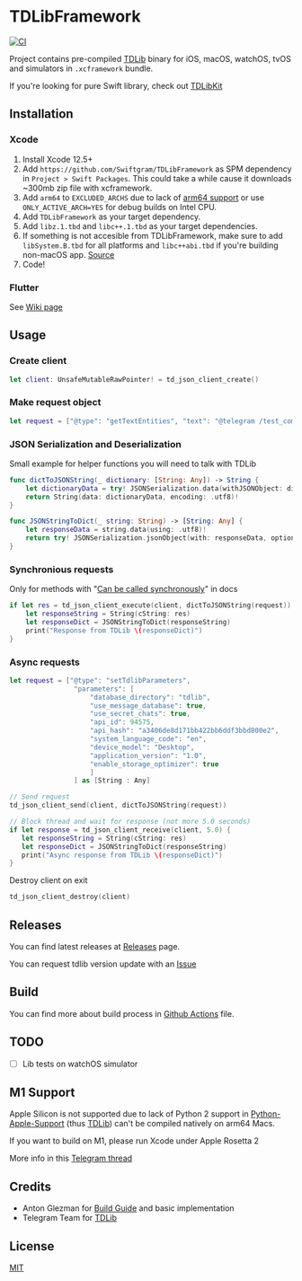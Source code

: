 # TDLibFramework

[![CI](https://github.com/Swiftgram/TDLibFramework/actions/workflows/ci.yml/badge.svg)](https://github.com/Swiftgram/TDLibFramework/actions/workflows/ci.yml)

Project contains pre-compiled [TDLib](https://github.com/tdlib/td) binary for iOS, macOS, watchOS, tvOS and simulators in `.xcframework` bundle.

If you're looking for pure Swift library, check out [TDLibKit](https://github.com/Swiftgram/TDLibKit)

## Installation
### Xcode
1. Install Xcode 12.5+
2. Add `https://github.com/Swiftgram/TDLibFramework` as SPM dependency in `Project > Swift Packages`. 
This could take a while cause it downloads ~300mb zip file with xcframework.
3. Add `arm64` to `EXCLUDED_ARCHS` due to lack of [arm64 support](#m1-support) or use `ONLY_ACTIVE_ARCH=YES` for debug builds on Intel CPU.
4. Add `TDLibFramework` as your target dependency.
5. Add `libz.1.tbd` and `libc++.1.tbd` as your target dependencies.
6. If something is not accesible from TDLibFramework, make sure to add `libSystem.B.tbd` for all platforms and `libc++abi.tbd` if you're building non-macOS app. [Source](https://github.com/modestman/tdlib-swift/blob/master/td-xcframework/td.xcodeproj/project.pbxproj#L301)
7. Code!
### Flutter
See [Wiki page](https://github.com/Swiftgram/TDLibFramework/wiki/Flutter)


## Usage
### Create client
```swift
let client: UnsafeMutableRawPointer! = td_json_client_create()
```
### Make request object
```swift
let request = ["@type": "getTextEntities", "text": "@telegram /test_command https://telegram.org telegram.me", "@extra": ["5", 7.0, "\\u00e4"]] as [String: Any]
```

### JSON Serialization and Deserialization
Small example for helper functions you will need to talk with TDLib
```swift
func dictToJSONString(_ dictionary: [String: Any]) -> String {
    let dictionaryData = try! JSONSerialization.data(withJSONObject: dictionary)
    return String(data: dictionaryData, encoding: .utf8)!
}

func JSONStringToDict(_ string: String) -> [String: Any] {
    let responseData = string.data(using: .utf8)!
    return try! JSONSerialization.jsonObject(with: responseData, options: .allowFragments) as! [String: Any]
}
```

### Synchronious requests
Only for methods with "[Can be called synchronously](https://github.com/tdlib/td/blob/73d8fb4b3584633b0ffde97a20bbff6602e7a5c4/td/generate/scheme/td_api.tl#L4294)" in docs
```swift
if let res = td_json_client_execute(client, dictToJSONString(request)) {
    let responseString = String(cString: res)
    let responseDict = JSONStringToDict(responseString)
    print("Response from TDLib \(responseDict)")
}
```

### Async requests
```swift
let request = ["@type": "setTdlibParameters",
                "parameters": [
                    "database_directory": "tdlib",
                    "use_message_database": true,
                    "use_secret_chats": true,
                    "api_id": 94575,
                    "api_hash": "a3406de8d171bb422bb6ddf3bbd800e2",
                    "system_language_code": "en",
                    "device_model": "Desktop",
                    "application_version": "1.0",
                    "enable_storage_optimizer": true
                    ]
                ] as [String : Any]

// Send request
td_json_client_send(client, dictToJSONString(request))

// Block thread and wait for response (not more 5.0 seconds)
if let response = td_json_client_receive(client, 5.0) {
   let responseString = String(cString: res)
   let responseDict = JSONStringToDict(responseString)
   print("Async response from TDLib \(responseDict)")
}
```

Destroy client on exit
```swift
td_json_client_destroy(client)
```


## Releases
You can find latest releases at [Releases](https://github.com/Swiftgram/TDLibFramework/releases) page.

You can request tdlib version update with an [Issue](https://github.com/Swiftgram/TDLibFramework/issues)


## Build
You can find more about build process in [Github Actions](.github/workflows/ci.yml) file.


## TODO
- [ ] Lib tests on watchOS simulator


## M1 Support
Apple Silicon is not supported due to lack of Python 2 support in [Python-Apple-Support](https://github.com/beeware/Python-Apple-support) (thus [TDLib](https://github.com/tdlib/td)) can't be compiled natively on arm64 Macs.

If you want to build on M1, please run Xcode under Apple Rosetta 2

More info in this [Telegram thread](https://t.me/tdlibchat/17955)

## Credits
- Anton Glezman for [Build Guide](https://github.com/modestman/tdlib-swift) and basic implementation
- Telegram Team for [TDLib](https://github.com/tdlib/td)


## License
[MIT](LICENSE)
